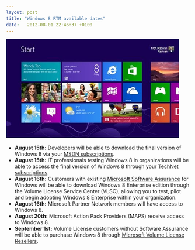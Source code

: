 ```yaml
---
layout: post
title: "Windows 8 RTM available dates"
date:   2012-08-01 22:46:37 +0100
---
```


![](/assets/images/2012/08/windows-8.jpg "Windows 8")

-   **August 15th:** Developers will be able to download the final
    version of Windows 8 via your [MSDN
    subscriptions](http://msdn.microsoft.com/).
-   **August 15th:** IT professionals testing Windows 8 in organizations
    will be able to access the final version of Windows 8 through
    your [TechNet subscriptions](http://technet.microsoft.com/).
-   **August 16th:** Customers with existing [Microsoft Software
    Assurance](http://www.microsoft.com/licensing/software-assurance/default.aspx) for
    Windows will be able to download Windows 8 Enterprise edition
    through the Volume License Service Center (VLSC), allowing you to
    test, pilot and begin adopting Windows 8 Enterprise within your
    organization.
-   **August 16th:** Microsoft Partner Network members will have access
    to Windows 8.
-   **August 20th:** Microsoft Action Pack Providers (MAPS) receive
    access to Windows 8.
-   **September 1st:** Volume License customers without Software
    Assurance will be able to purchase Windows 8 through [Microsoft
    Volume License
    Resellers](http://www.microsoft.com/licensing/how-to-buy/Default.aspx).

